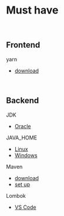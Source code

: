 # Must have

<br/>

## Frontend

yarn

* [download](https://classic.yarnpkg.com/lang/en/docs/install/#windows-stable)

<br/>

## Backend

JDK

* [Oracle](https://www.oracle.com/java/technologies/downloads/)

JAVA_HOME

* [Linux](https://www.onlinetutorialspoint.com/linux/how-to-set-java_home-on-linux.html)
* [Windows](https://www.thewindowsclub.com/set-java_home-in-windows-10)

Maven

* [download](https://maven.apache.org/download.cgi?Preferred=ftp://ftp.osuosl.org/pub/apache/)
* [set up](https://maven.apache.org/install.html)

Lombok

* [VS Code](https://marketplace.visualstudio.com/items?itemName=vscjava.vscode-lombok)
